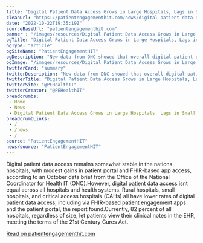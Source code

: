 ```yaml
--- 
title: "Digital Patient Data Access Grows in Large Hospitals, Lags in Small Orgs"
cleanUrl: "https://patientengagementhit.com/news/digital-patient-data-access-grows-in-large-hospitals-lags-in-small-orgs?eid=CXTEL000000592620&elqCampaignId=28057&elqTrackId=37872b94f6a342d480502132a2f9d319&elq=235cc14544f944628e5c24a9ea9bc8a9&elqaid=28913&elqat=1&elqCampaignId=28057"
date: "2022-10-22T19:35:19Z"
sourceBaseUrl: "patientengagementhit.com"
banner : "/images/resources/Digital Patient Data Access Grows in Large Hospitals Lags in Small Orgs.jpg"
ogTitle: "Digital Patient Data Access Grows in Large Hospitals, Lags in Small Orgs"
ogType: "article"
ogSiteName: "PatientEngagementHIT"
ogDescription: "New data from ONC showed that overall digital patient data access is up as the result of ONC regulations, but more progress is needed in small and rural hospitals to achieve health data equity."
ogImage: "/images/resources/Digital Patient Data Access Grows in Large Hospitals Lags in Small Orgs.jpg"
twitterCard: "summary"
twitterDescription: "New data from ONC showed that overall digital patient data access is up as the result of ONC regulations, but more progress is needed in small and rural hospitals to achieve health data equity."
twitterTitle: "Digital Patient Data Access Grows in Large Hospitals, Lags in Small Orgs"
twitterSite: "@PEHealthIT"
twitterCreator: "@PEHealthIT"
breadcrumbs:
 - Home
 - News
 - Digital Patient Data Access Grows in Large Hospitals  Lags in Small Orgs
breadcrumbLinks:
 - / 
 - /news
 - / 
source: "PatientEngagementHIT"
news/source: "PatientEngagementHIT"
---
```

Digital patient data access remains somewhat stable in the nations hospitals, with modest gains in patient portal and FHIR-based app access, according to an October data brief from the Office of the National Coordinator for Health IT (ONC).However, digital patient data access isnt equal across all hospitals and health systems. Rural hospitals, small hospitals, and critical access hospitals (CAHs) all have lower rates of digital patient data access, including via FHIR-based patient engagement apps and the patient portal, the report found.Currently, 82 percent of all hospitals, regardless of size, let patients view their clinical notes in the EHR, meeting the terms of the 21st Century Cures Act.  
  
[Read on patientengagementhit.com](https://patientengagementhit.com/news/digital-patient-data-access-grows-in-large-hospitals-lags-in-small-orgs?eid=CXTEL000000592620&elqCampaignId=28057&elqTrackId=37872b94f6a342d480502132a2f9d319&elq=235cc14544f944628e5c24a9ea9bc8a9&elqaid=28913&elqat=1&elqCampaignId=28057)

